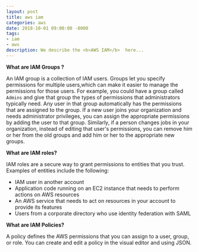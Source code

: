```yaml
---
layout: post
title: aws iam
categories: aws
date: 2018-10-01 09:00:00 -0000
tags:
- iam
- aws
description: We describe the <b>AWS IAM</b>  here...            
---  
```


**What are IAM Groups ?**            

An IAM group is a collection of IAM users. Groups let you specify permissions for multiple users,which can make it easier to manage the permissions for those users. 
For example, you could have a group called `Admins` and give that group the types of permissions 
that administrators typically need. Any user in that group automatically has the permissions 
that are assigned to the group. If a new user joins your organization and needs administrator 
privileges, you can assign the appropriate permissions by adding the user to that group. 
Similarly, if a person changes jobs in your organization, instead of editing that user's 
permissions, you can remove him or her from the old groups and add him or her to the appropriate 
new groups.                  

**What are IAM roles?**

IAM roles are a secure way to grant permissions to entities that you trust. 
Examples of entities include the following:

* IAM user in another account                      
* Application code running on an EC2 instance that needs to perform actions on AWS resources     
* An AWS service that needs to act on resources in your account to provide its features       
* Users from a corporate directory who use identity federation with SAML             

**What are IAM Policies?**            

A policy defines the AWS permissions that you can assign to a user, group, or role. You can create and edit a policy in the visual editor and using JSON.                 